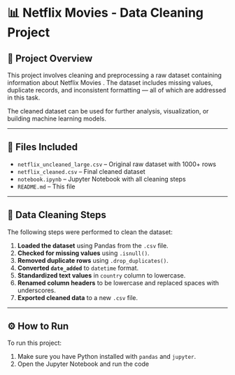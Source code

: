 # 📊 Netflix Movies - Data Cleaning Project

## 📝 Project Overview

This project involves cleaning and preprocessing a raw dataset containing information about Netflix Movies . The dataset includes missing values, duplicate records, and inconsistent formatting — all of which are addressed in this task.

The cleaned dataset can be used for further analysis, visualization, or building machine learning models.

---

## 📁 Files Included

- `netflix_uncleaned_large.csv` – Original raw dataset with 1000+ rows
- `netflix_cleaned.csv` – Final cleaned dataset
- `notebook.ipynb` – Jupyter Notebook with all cleaning steps
- `README.md` – This file

---

## 🧼 Data Cleaning Steps

The following steps were performed to clean the dataset:

1. **Loaded the dataset** using Pandas from the `.csv` file.
2. **Checked for missing values**  using `.isnull()`.
3. **Removed duplicate rows** using `.drop_duplicates()`.
4. **Converted `date_added`** to `datetime` format.
5. **Standardized text values** in `country` column to lowercase.
6. **Renamed column headers** to be lowercase and replaced spaces with underscores.
7. **Exported cleaned data** to a new `.csv` file.

---

## ⚙️ How to Run

To run this project:

1. Make sure you have Python installed with `pandas` and `jupyter`.
2. Open the Jupyter Notebook and run the code

